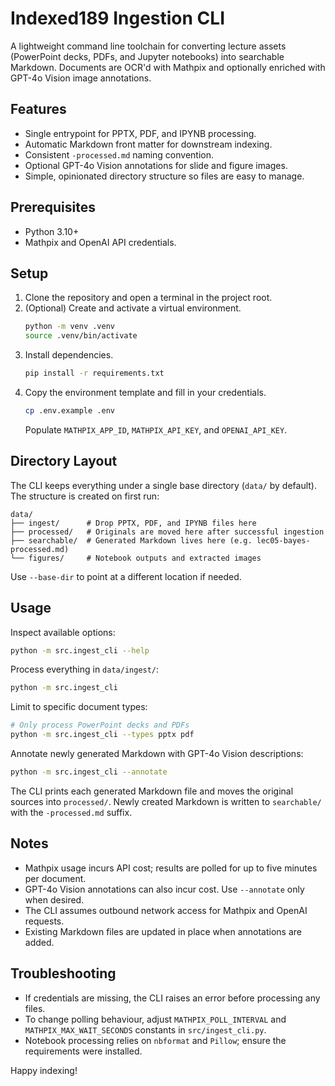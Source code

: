 # Indexed189 Ingestion CLI

A lightweight command line toolchain for converting lecture assets (PowerPoint decks, PDFs, and Jupyter notebooks) into searchable Markdown. Documents are OCR'd with Mathpix and optionally enriched with GPT-4o Vision image annotations.

## Features

- Single entrypoint for PPTX, PDF, and IPYNB processing.
- Automatic Markdown front matter for downstream indexing.
- Consistent `-processed.md` naming convention.
- Optional GPT-4o Vision annotations for slide and figure images.
- Simple, opinionated directory structure so files are easy to manage.

## Prerequisites

- Python 3.10+
- Mathpix and OpenAI API credentials.

## Setup

1. Clone the repository and open a terminal in the project root.
2. (Optional) Create and activate a virtual environment.
   ```bash
   python -m venv .venv
   source .venv/bin/activate
   ```
3. Install dependencies.
   ```bash
   pip install -r requirements.txt
   ```
4. Copy the environment template and fill in your credentials.
   ```bash
   cp .env.example .env
   ```
   Populate `MATHPIX_APP_ID`, `MATHPIX_API_KEY`, and `OPENAI_API_KEY`.

## Directory Layout

The CLI keeps everything under a single base directory (`data/` by default). The structure is created on first run:

```
data/
├── ingest/      # Drop PPTX, PDF, and IPYNB files here
├── processed/   # Originals are moved here after successful ingestion
├── searchable/  # Generated Markdown lives here (e.g. lec05-bayes-processed.md)
└── figures/     # Notebook outputs and extracted images
```

Use `--base-dir` to point at a different location if needed.

## Usage

Inspect available options:

```bash
python -m src.ingest_cli --help
```

Process everything in `data/ingest/`:

```bash
python -m src.ingest_cli
```

Limit to specific document types:

```bash
# Only process PowerPoint decks and PDFs
python -m src.ingest_cli --types pptx pdf
```

Annotate newly generated Markdown with GPT-4o Vision descriptions:

```bash
python -m src.ingest_cli --annotate
```

The CLI prints each generated Markdown file and moves the original sources into `processed/`. Newly created Markdown is written to `searchable/` with the `-processed.md` suffix.

## Notes

- Mathpix usage incurs API cost; results are polled for up to five minutes per document.
- GPT-4o Vision annotations can also incur cost. Use `--annotate` only when desired.
- The CLI assumes outbound network access for Mathpix and OpenAI requests.
- Existing Markdown files are updated in place when annotations are added.

## Troubleshooting

- If credentials are missing, the CLI raises an error before processing any files.
- To change polling behaviour, adjust `MATHPIX_POLL_INTERVAL` and `MATHPIX_MAX_WAIT_SECONDS` constants in `src/ingest_cli.py`.
- Notebook processing relies on `nbformat` and `Pillow`; ensure the requirements were installed.

Happy indexing!
